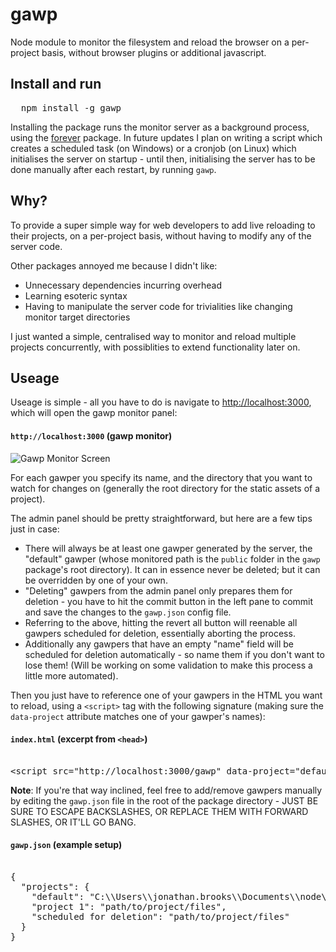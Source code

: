 # gawp
Node module to monitor the filesystem and reload the browser on a per-project basis, 
without browser plugins or additional javascript.

## Install and run

<pre>
  npm install -g gawp
</pre>

Installing the package runs the monitor server as a background process, 
using the [forever](https://www.npmjs.com/package/forever) package. In future updates I plan on writing a script which creates
a scheduled task (on Windows) or a cronjob (on Linux) which initialises the server on startup - until then, initialising the server
has to be done manually after each restart, by running `gawp`.

## Why?

To provide a super simple way for web developers to add live reloading to their projects, on a per-project basis, 
without having to modify any of the server code. 

Other packages annoyed me because I didn't like:
* Unnecessary dependencies incurring overhead
* Learning esoteric syntax
* Having to manipulate the server code for trivialities like changing monitor target directories

I just wanted a simple, centralised way to monitor and reload multiple projects concurrently, with possiblities to extend
functionality later on.

## Useage

Useage is simple - all you have to do is navigate to [http://localhost:3000](http://localhost:3000), which will open the gawp monitor panel:

#### `http://localhost:3000` (gawp monitor)

![Gawp Monitor Screen](https://i.imgur.com/dbunU0L.png)

For each gawper you specify its name, and the directory that you want to watch for changes on (generally the root directory for the static assets of a project).

The admin panel should be pretty straightforward, but here are a few tips just in case:

* There will always be at least one gawper generated by the server, the "default" gawper (whose monitored path is the `public` folder in the `gawp` package's root directory). It can in essence never be deleted; but it can be overridden by one of your own.
* "Deleting" gawpers from the admin panel only prepares them for deletion - you have to hit the commit button in the left pane to commit and save the changes to the `gawp.json` config file. 
* Referring to the above, hitting the revert all button will reenable all gawpers scheduled for deletion, essentially aborting the process.
* Additionally any gawpers that have an empty "name" field will be scheduled for deletion automatically - so name them if you don't want to lose them! (Will be working on some validation to make this process a little more automated).


Then you just have to reference one of your gawpers in the HTML you want to reload, using a `<script>` tag with the following signature (making sure the `data-project` attribute matches one of your gawper's names):

#### `index.html` (excerpt from `<head>`)

<pre>

&lt;script src="http://localhost:3000/gawp" data-project="default"&gt;&lt;/script&gt;
</pre>

**Note**: If you're that way inclined, feel free to add/remove gawpers manually by editing the `gawp.json` file in the root of the package directory - JUST BE SURE TO ESCAPE BACKSLASHES, OR REPLACE THEM WITH FORWARD SLASHES, OR IT'LL GO BANG. 

#### `gawp.json` (example setup)

<pre>

{
  "projects": {
    "default": "C:\\Users\\jonathan.brooks\\Documents\\node\\gawp\\public",
    "project 1": "path/to/project/files",
    "scheduled for deletion": "path/to/project/files"
  }
}
</pre>

